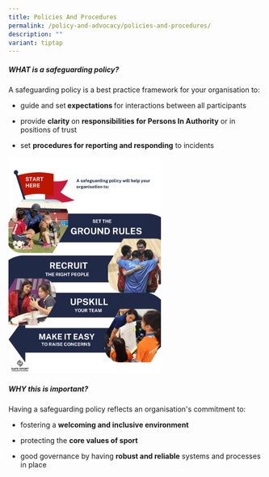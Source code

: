 ```yaml
---
title: Policies And Procedures
permalink: /policy-and-advocacy/policies-and-procedures/
description: ""
variant: tiptap
---
```

<h5><strong>WHAT is a safeguarding policy?</strong></h5>
<p>A safeguarding policy is a best practice framework for your organisation
to:</p>
<ul data-tight="true" class="tight">
<li>
<p>guide and set<strong> expectations </strong>for interactions between all
participants</p>
</li>
<li>
<p>provide <strong>clarity </strong>on <strong>responsibilities for Persons In Authority</strong> or
in positions of trust</p>
</li>
<li>
<p>set <strong>procedures for reporting and responding</strong> to incidents</p>
<p></p>
</li>
</ul>
<div class="isomer-image-wrapper">
<img style="width: 60%;" height="auto" width="100%" alt="Policy Map" src="/images/Policy_Benefits.png">
</div>
<p></p>
<h5><strong>WHY this is important?</strong></h5>
<p>Having a safeguarding policy reflects an organisation's commitment to:</p>
<ul data-tight="true" class="tight">
<li>
<p>fostering a <strong>welcoming and inclusive environment</strong>
</p>
</li>
<li>
<p>protecting the <strong>core values of sport</strong>
</p>
</li>
<li>
<p>good governance by having <strong>robust and reliable</strong> systems and
processes in place</p>
<p></p>
</li>
</ul>
<p></p>
<h5></h5>
<p></p>